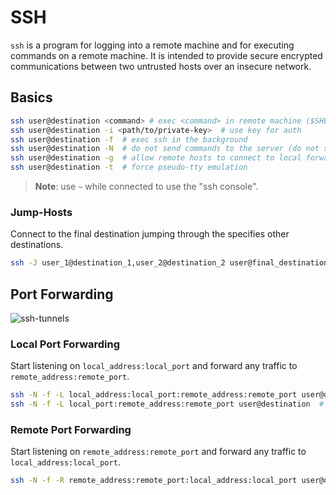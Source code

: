# SSH

`ssh` is a program for logging into a remote machine and for executing commands on a remote machine. It is intended to provide secure encrypted communications between two untrusted hosts over an insecure network.

## Basics

```sh linenums="1"
ssh user@destination <command> # exec <command> in remote machine ($SHELL if omitted)
ssh user@destination -i <path/to/private-key>  # use key for auth
ssh user@destination -f  # exec ssh in the background
ssh user@destination -N  # do not send commands to the server (do not start $SHELL)
ssh user@destination -g  # allow remote hosts to connect to local forwarded ports
ssh user@destination -t  # force pseudo-tty emulation
```

> **Note**: use `~` while connected to use the "ssh console".

### Jump-Hosts

Connect to the final destination jumping through the specifies other destinations.

```sh linenums="1"
ssh -J user_1@destination_1,user_2@destination_2 user@final_destination
```

## Port Forwarding

![ssh-tunnels](https://iximiuz.com/ssh-tunnels/ssh-tunnels.png "SSH Tunnels Cheat Sheet By Ivan Velichko")

### Local Port Forwarding

Start listening on `local_address:local_port` and forward any traffic to `remote_address:remote_port`.

```sh linenums="1"
ssh -N -f -L local_address:local_port:remote_address:remote_port user@destination
ssh -N -f -L local_port:remote_address:remote_port user@destination  # local_address defaults to localhost
```

### Remote Port Forwarding

Start listening on `remote_address:remote_port` and forward any traffic to `local_address:local_port`.

```sh linenums="1"
ssh -N -f -R remote_address:remote_port:local_address:local_port user@destination
```
